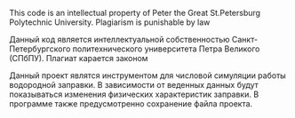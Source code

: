 This code is an intellectual property of Peter the Great St.Petersburg Polytechnic University. Plagiarism is punishable by law

Данный код является интеллектуальной собственностью Санкт-Петербургского политехнического университета Петра Великого (СПбПУ). Плагиат карается законом

Данный проект являтся инструментом для числовой симуляции работы водородной заправки. В зависимости от веденных данных будут показываться изменения физических характеристик заправки. В программе также предусмотренно сохранение файла проекта.
